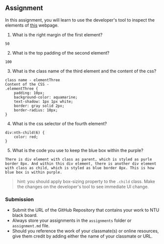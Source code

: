## Assignment

In this assignment, you will learn to use the developer's tool to inspect the elements of [this](https://nznznh.csb.app/) webpage.

1. What is the right margin of the first element? 
```
50
```

2. What is the top padding of the second element?
```
100
```

3. What is the class name of the third element and the content of the css?
```
class name - elementThree
Content of the CSS -
.elementThree {
    padding: 10px;
    background-color: aquamarine;
    text-shadow: 1px 1px white;
    border: gray solid 2px;
    border-radius: 10px;
}

```

4. What is the css selector of the fourth element?
```
div:nth-child(6) {
    color: red;
}
```

5. What is the code you use to keep the blue box within the purple?
```
There is div element with class as parent, which is styled as purle border 8px. And within this div element, there is another div element with class as child, which is styled as blue border 8px. This is how blue box is within purple.
```

> hint: you should apply box-sizing property to the `.child` class. Make the changes on the developer's tool to see immediate UI change.



### Submission 

- Submit the URL of the GitHub Repository that contains your work to NTU black board.
- Always store your assignments in the `assignments` folder or `assignment.md` file.
- Should you reference the work of your classmate(s) or online resources, give them credit by adding either the name of your classmate or URL. 
